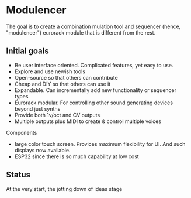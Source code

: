 # Modulencer
The goal is to create a combination mulation tool and sequencer (hence, "modulencer") eurorack module that is different from the rest.

## Initial goals
 * Be user interface oriented. Complicated features, yet easy to use.
 * Explore and use newish tools
 * Open-source so that others can contribute
 * Cheap and DIY so that others can use it
 * Expandable. Can incrementally add new functionality or sequencer types
 * Eurorack modular. For controlling other sound generating devices beyond just synths
 * Provide both 1v/oct and CV outputs
 * Multiple outputs plus MIDI to create & control multiple voices

Components
 * large color touch screen. Provices maximum flexibility for UI. And such displays now available.
 * ESP32 since there is so much capability at low cost

## Status
At the very start, the jotting down of ideas stage
